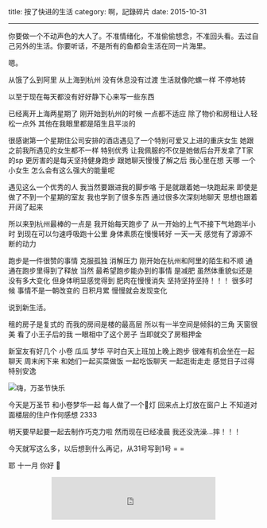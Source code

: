title: 按了快进的生活
category: 啊，記錄碎片
date: 2015-10-31

---

你要做一个不动声色的大人了。不准情绪化，不准偷偷想念，不准回头看。去过自己另外的生活。你要听话，不是所有的鱼都会生活在同一片海里。

<!--more-->

嗯。

从饿了么到阿里 从上海到杭州
没有休息没有过渡 生活就像陀螺一样 不停地转

以至于现在每天都没有好好静下心来写一些东西

已经离开上海两星期了 刚开始到杭州的时候 一点都不适应
除了物价和房租让人轻松一点外 其他在我眼里都是陌生且平淡的

很感谢第一个星期住公司安排的酒店遇见了一个特别可爱又上进的重庆女生
她跟之前我所遇见的女生都不一样 特别优秀 
让我佩服的不仅是她做后台开发拿了T家的sp 更厉害的是每天坚持健身跑步
跟她聊天慢慢了解之后 我心里在想 天哪 一个小女生 怎么会有这么强大的能量呢

遇见这么一个优秀的人 我当然要跟进我的脚步咯 于是就跟着她一块跑起来
即使是做了不到一个星期的室友 我也学到了很多东西 
通过很多次深刻地聊天 思想也跟着开阔了起来

所以来到杭州最棒的一点是 我开始每天跑步了
从一开始的上气不接下气地跑半小时 到现在可以匀速呼吸跑十公里 
身体素质在慢慢转好 一天一天 感觉有了源源不断的动力

跑步是一件很赞的事情 
克服孤独 消解压力 刚开始在杭州和阿里的陌生和不顺 通通在跑步里得到了释放
当然 最希望跑步能办到的事情 是减肥
虽然体重貌似还是没有多大变化 但身体明显感觉得到 肥肉在慢慢消失
坚持坚持坚持！！！
很多时候 事情不是一朝改变的 日积月累 慢慢就会发现变化

说到新生活。

租的房子是复式的 而我的房间是楼的最高层 所以有一半空间是倾斜的三角
天窗很美 看了小王子后的我 一眼相中了这个房子 当即就交了房租押金

新室友有好几个 小卷 瓜瓜 梦华
平时白天上班加上晚上跑步 很难有机会坐在一起聊天
周末闲下来 和她们一起买菜做饭 一起吃饭聊天 一起逛街走走
感觉日子过得特别安逸

![嗨，万圣节快乐](//o40ss64l8.qnssl.com/withroommate.jpg)

今天是万圣节 和小卷梦华一起 每人做了一个🎃灯 回来点上灯放在窗户上 不知道对面楼层的住户作何感想 2333

明天要早起要一起去制作巧克力啦 然而现在已经凌晨 我还没洗澡...摔！！！ 

今天就写这么多，以后想到什么再记，从31号写到1号  = =

耶 十一月 你好 💃

<center>
	<iframe frameborder="no" border="0" marginwidth="0" marginheight="0" width=330 height=86 src="http://music.163.com/outchain/player?type=2&id=26343077&auto=0&height=66"></iframe>
</center>


